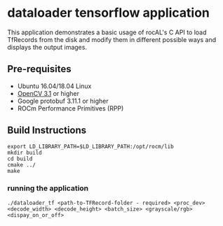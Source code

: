 # dataloader tensorflow application

This application demonstrates a basic usage of rocAL's C API to load TfRecords from the disk and modify them in different possible ways and displays the output images.

## Pre-requisites

*  Ubuntu 16.04/18.04 Linux
*  [OpenCV 3.1](https://github.com/opencv/opencv/releases) or higher
*  Google protobuf 3.11.1 or higher
*  ROCm Performance Primitives (RPP)

## Build Instructions

  ````shell
  export LD_LIBRARY_PATH=$LD_LIBRARY_PATH:/opt/rocm/lib
  mkdir build
  cd build
  cmake ../
  make
  ````

### running the application

  ````shell
  ./dataloader_tf <path-to-TFRecord-folder - required> <proc_dev> <decode_width> <decode_height> <batch_size> <grayscale/rgb> <dispay_on_or_off>
  ````
